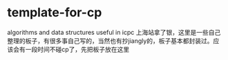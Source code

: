 # template-for-cp
algorithms and data structures useful in icpc
上海站拿了银，这里是一些自己整理的板子，有很多事自己写的，当然也有抄jiangly的，板子基本都封装过。应该会有一段时间不碰cp了，先把板子放在这里
